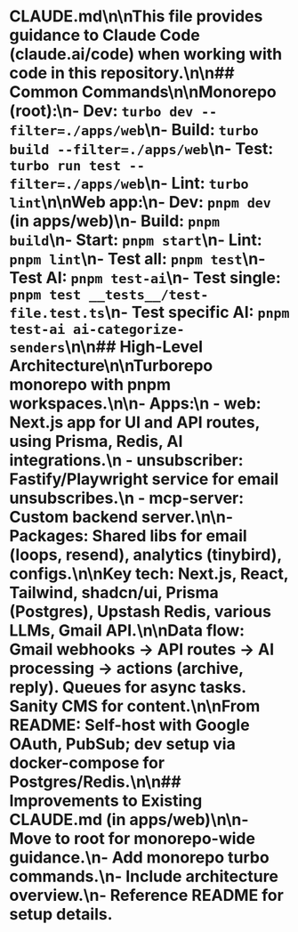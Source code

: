 # CLAUDE.md\n\nThis file provides guidance to Claude Code (claude.ai/code) when working with code in this repository.\n\n## Common Commands\n\nMonorepo (root):\n- Dev: `turbo dev --filter=./apps/web`\n- Build: `turbo build --filter=./apps/web`\n- Test: `turbo run test --filter=./apps/web`\n- Lint: `turbo lint`\n\nWeb app:\n- Dev: `pnpm dev` (in apps/web)\n- Build: `pnpm build`\n- Start: `pnpm start`\n- Lint: `pnpm lint`\n- Test all: `pnpm test`\n- Test AI: `pnpm test-ai`\n- Test single: `pnpm test __tests__/test-file.test.ts`\n- Test specific AI: `pnpm test-ai ai-categorize-senders`\n\n## High-Level Architecture\n\nTurborepo monorepo with pnpm workspaces.\n\n- Apps:\n  - web: Next.js app for UI and API routes, using Prisma, Redis, AI integrations.\n  - unsubscriber: Fastify/Playwright service for email unsubscribes.\n  - mcp-server: Custom backend server.\n\n- Packages: Shared libs for email (loops, resend), analytics (tinybird), configs.\n\nKey tech: Next.js, React, Tailwind, shadcn/ui, Prisma (Postgres), Upstash Redis, various LLMs, Gmail API.\n\nData flow: Gmail webhooks → API routes → AI processing → actions (archive, reply). Queues for async tasks. Sanity CMS for content.\n\nFrom README: Self-host with Google OAuth, PubSub; dev setup via docker-compose for Postgres/Redis.\n\n## Improvements to Existing CLAUDE.md (in apps/web)\n\n- Move to root for monorepo-wide guidance.\n- Add monorepo turbo commands.\n- Include architecture overview.\n- Reference README for setup details.